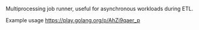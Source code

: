 Multiprocessing job runner, useful for asynchronous workloads during ETL. 

Example usage https://play.golang.org/p/AhZi9qaer_p